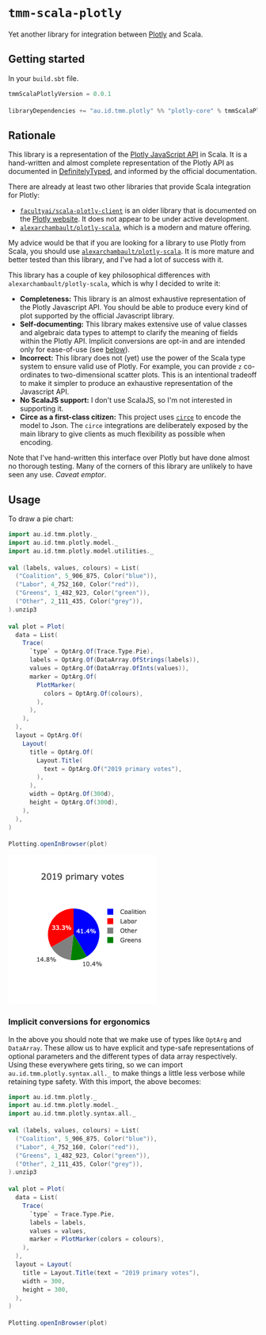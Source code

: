 # `tmm-scala-plotly`

Yet another library for integration between [Plotly](https://plotly.com/javascript/) and Scala.

## Getting started

In your `build.sbt` file.

```scala
tmmScalaPlotlyVersion = 0.0.1

libraryDependencies += "au.id.tmm.plotly" %% "plotly-core" % tmmScalaPlotlyVersion
```

## Rationale

This library is a representation of the [Plotly JavaScript API](https://plotly.com/javascript/) in Scala. It is a
hand-written and almost complete representation of the Plotly API as documented in [DefinitelyTyped](https://github.com/DefinitelyTyped/DefinitelyTyped/blob/53e3fb2/types/plotly.js/index.d.ts),
and informed by the official documentation.

There are already at least two other libraries that provide Scala integration for Plotly:

* [`facultyai/scala-plotly-client`](https://github.com/facultyai/scala-plotly-client) is an older library that is 
  documented on the [Plotly website](https://plotly.com/scala/). It does not appear to be under active development.
* [`alexarchambault/plotly-scala`](https://github.com/alexarchambault/plotly-scala/), which is a modern and mature 
  offering.

My advice would be that if you are looking for a library to use Plotly from Scala, you should use [`alexarchambault/plotly-scala`](https://github.com/alexarchambault/plotly-scala/).
It is more mature and better tested than this library, and I've had a lot of success with it.

This library has a couple of key philosophical differences with `alexarchambault/plotly-scala`, which is why I decided 
to write it:

* **Completeness:** This library is an almost exhaustive representation of the Plotly Javascript API. You should be able 
  to produce every kind of plot supported by the official Javascript library.
* **Self-documenting:** This library makes extensive use of value classes and algebraic data types to attempt to clarify 
  the meaning of fields within the Plotly API. Implicit conversions are opt-in and are intended only for ease-of-use 
  (see [below](#usage)).
* **Incorrect:** This library does not (yet) use the power of the Scala type system to ensure valid use of Plotly. For 
  example, you can provide `z` co-ordinates to two-dimensional scatter plots. This is an intentional tradeoff to make it
  simpler to produce an exhaustive representation of the Javascript API.
* **No ScalaJS support:** I don't use ScalaJS, so I'm not interested in supporting it.
* **Circe as a first-class citizen:** This project uses [`circe`](https://github.com/circe/circe) to encode the model to 
  Json. The `circe` integrations are deliberately exposed by the main library to give clients as much flexibility as 
  possible when encoding.
  
Note that I've hand-written this interface over Plotly but have done almost no thorough testing. Many of the corners of 
this library are unlikely to have seen any use. *Caveat emptor*.

## Usage

To draw a pie chart:

```scala
import au.id.tmm.plotly._
import au.id.tmm.plotly.model._
import au.id.tmm.plotly.model.utilities._

val (labels, values, colours) = List(
  ("Coalition", 5_906_875, Color("blue")),
  ("Labor", 4_752_160, Color("red")),
  ("Greens", 1_482_923, Color("green")),
  ("Other", 2_111_435, Color("grey")),
).unzip3

val plot = Plot(
  data = List(
    Trace(
      `type` = OptArg.Of(Trace.Type.Pie),
      labels = OptArg.Of(DataArray.OfStrings(labels)),
      values = OptArg.Of(DataArray.OfInts(values)),
      marker = OptArg.Of(
        PlotMarker(
          colors = OptArg.Of(colours),
        ),
      ),
    ),
  ),
  layout = OptArg.Of(
    Layout(
      title = OptArg.Of(
        Layout.Title(
          text = OptArg.Of("2019 primary votes"),
        ),
      ),
      width = OptArg.Of(300d),
      height = OptArg.Of(300d),
    ),
  ),
)

Plotting.openInBrowser(plot)
```

![A pie chart showing the primary votes at the 2019 Australian Federal Election](/docs/pie.png)

### Implicit conversions for ergonomics

In the above you should note that we make use of types like `OptArg` and `DataArray`. These allow us to have explicit 
and type-safe representations of optional parameters and the different types of data array respectively. Using these
everywhere gets tiring, so we can import `au.id.tmm.plotly.syntax.all._` to make things a little less verbose 
while retaining type safety. With this import, the above becomes:

```scala
import au.id.tmm.plotly._
import au.id.tmm.plotly.model._
import au.id.tmm.plotly.syntax.all._

val (labels, values, colours) = List(
  ("Coalition", 5_906_875, Color("blue")),
  ("Labor", 4_752_160, Color("red")),
  ("Greens", 1_482_923, Color("green")),
  ("Other", 2_111_435, Color("grey")),
).unzip3

val plot = Plot(
  data = List(
    Trace(
      `type` = Trace.Type.Pie,
      labels = labels,
      values = values,
      marker = PlotMarker(colors = colours),
    ),
  ),
  layout = Layout(
    title = Layout.Title(text = "2019 primary votes"),
    width = 300,
    height = 300,
  ),
)

Plotting.openInBrowser(plot)
```